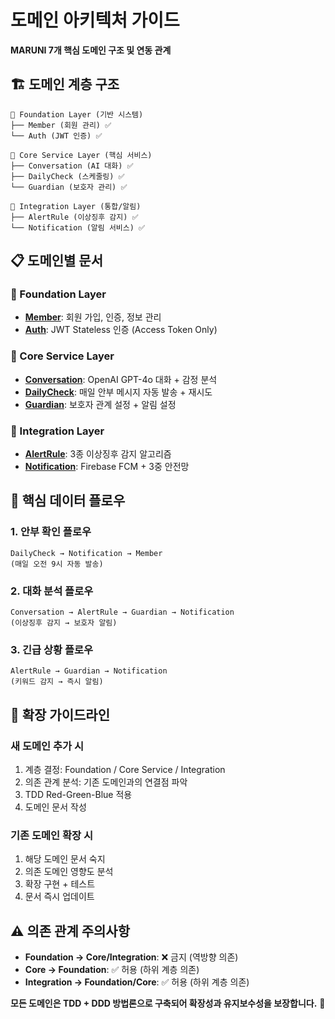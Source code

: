 # 도메인 아키텍처 가이드

**MARUNI 7개 핵심 도메인 구조 및 연동 관계**

## 🏗️ 도메인 계층 구조

```
🔐 Foundation Layer (기반 시스템)
├── Member (회원 관리) ✅
└── Auth (JWT 인증) ✅

💬 Core Service Layer (핵심 서비스)
├── Conversation (AI 대화) ✅
├── DailyCheck (스케줄링) ✅
└── Guardian (보호자 관리) ✅

🚨 Integration Layer (통합/알림)
├── AlertRule (이상징후 감지) ✅
└── Notification (알림 서비스) ✅
```

## 📋 도메인별 문서

### 🔐 Foundation Layer
- **[Member](./member.md)**: 회원 가입, 인증, 정보 관리
- **[Auth](./auth.md)**: JWT Stateless 인증 (Access Token Only)

### 💬 Core Service Layer
- **[Conversation](./conversation.md)**: OpenAI GPT-4o 대화 + 감정 분석
- **[DailyCheck](./dailycheck.md)**: 매일 안부 메시지 자동 발송 + 재시도
- **[Guardian](./guardian.md)**: 보호자 관계 설정 + 알림 설정

### 🚨 Integration Layer
- **[AlertRule](./alertrule.md)**: 3종 이상징후 감지 알고리즘
- **[Notification](./notification.md)**: Firebase FCM + 3중 안전망

## 🔄 핵심 데이터 플로우

### 1. 안부 확인 플로우
```
DailyCheck → Notification → Member
(매일 오전 9시 자동 발송)
```

### 2. 대화 분석 플로우
```
Conversation → AlertRule → Guardian → Notification
(이상징후 감지 → 보호자 알림)
```

### 3. 긴급 상황 플로우
```
AlertRule → Guardian → Notification
(키워드 감지 → 즉시 알림)
```

## 🚀 확장 가이드라인

### 새 도메인 추가 시
1. 계층 결정: Foundation / Core Service / Integration
2. 의존 관계 분석: 기존 도메인과의 연결점 파악
3. TDD Red-Green-Blue 적용
4. 도메인 문서 작성

### 기존 도메인 확장 시
1. 해당 도메인 문서 숙지
2. 의존 도메인 영향도 분석
3. 확장 구현 + 테스트
4. 문서 즉시 업데이트

## ⚠️ 의존 관계 주의사항

- **Foundation → Core/Integration**: ❌ 금지 (역방향 의존)
- **Core → Foundation**: ✅ 허용 (하위 계층 의존)
- **Integration → Foundation/Core**: ✅ 허용 (하위 계층 의존)

**모든 도메인은 TDD + DDD 방법론으로 구축되어 확장성과 유지보수성을 보장합니다.** 🚀
